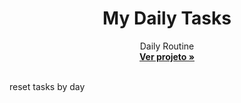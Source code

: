 <h1 align="center">My Daily Tasks</h1>
<p align="center">
  Daily Routine
  <br>
  <a href="https://gabrielogregorio.github.io/daily-tasks/"><strong>Ver projeto »</strong></a>
  <br>
  <br>
</p>


reset tasks by day